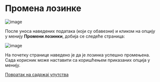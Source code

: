 # Промена лозинке 

![image](https://user-images.githubusercontent.com/29538544/179388952-95103833-958a-4b33-a6b0-06528aec1467.png)

После уноса наведених података (који су обавезни) и кликом на опцију у менију **Промени лозинки**, добија се следеће страница:

![image](https://user-images.githubusercontent.com/29538544/179388981-e460d9bb-e6c0-4fe9-9c5b-596dfc7eb241.png)

На почетку странице наведено је да је лозинка успешно промењена. Сада корисник може наставити са коришћењем приказаних опција у менију.  

[Повратак на садржај упутства](../../uputstvoDigitalnaDisertacija.md#садржај)
